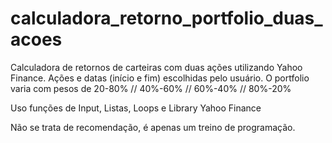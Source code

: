 # calculadora_retorno_portfolio_duas_acoes

Calculadora de retornos de carteiras com duas ações utilizando Yahoo Finance. Ações e datas (início e fim) escolhidas pelo usuário. O portfolio varia com pesos de 20-80% // 40%-60% // 60%-40% // 80%-20%

Uso funções de Input, Listas, Loops e Library Yahoo Finance

Não se trata de recomendação, é apenas um treino de programação.
